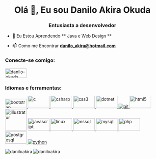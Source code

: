 <h1 align = "center"> Olá 👋, Eu sou Danilo Akira Okuda </h1>
<h3 align = "center"> Entusiasta a desenvolvedor </h3>



- 🌱 Eu Estou Aprendendo ** Java e Web Design **

- 📫 Como me Encontrar **danilo_akira@hotmail.com**

<h3 align = "left"> Conecte-se comigo: </h3>
<p align = "left">
<a href="https://linkedin.com/in/danilo-okuda" target="blank"> <img align = "center" src = "https://img.shields.io/badge/LinkedIn-0077B5?style=for-the-badge&logo=linkedin&logoColor=white "alt =" danilo-okuda "height =" 30 "width =" 70 "/> </a>
</ p>

<h3 align = "left"> Idiomas e ferramentas: </h3>
<p align = "left"> <a href="https://getbootstrap.com" target="_blank"> <img src = "https://img.shields.io/badge/Bootstrap-563D7C?style=for-the-badge&logo=bootstrap&logoColor=white"alt =" bootstrap "width =" 70"height =" 30 "/> </a>
  <a href =" https://www.cprogramming.com/ "target =" _blank "> <img src ="https://img.shields.io/badge/C-00599C?style=for-the-badge&logo=c&logoColor=white"alt =" c "width =" 70 "height =" 40 "/ > </a>
  <a href="https://www.w3schools.com/cs/" target="_blank"> <img src = "https://img.shields.io/badge/C%23-239120?style=for-the-badge&logo=c-sharp&logoColor=white "alt =" csharp "width =" 70 "height =" 40 "/> </a>
  <a href =" https: // www. w3schools.com/css/ "target =" _ blank "> <img src =" https://img.shields.io/badge/CSS3-1572B6?style=for-the-badge&logo=css3&logoColor=white "alt =" css3 "width =" 70 "height =" 40 "/> </a>
  <a href="https://dotnet.microsoft.com/" target="_blank"> <img src =" https://img.shields.io/badge/.NET-5C2D91?style=for-the-badge&logo=dot-net&logoColor=white "alt =" dotnet "width =" 70 "height =" 40 "/> </a>
  <a href = "https: // git-scm.com / "target =" _ blank "> <img src =" https://img.shields.io/badge/Git-F05032?style=for-the-badge&logo=git&logoColor=white"alt =" git "largura =" 70 "altura = "40" /> </a>
  <a href="https://www.w3.org/html/" target="_blank"> <img src = "https://img.shields.io/badge/HTML5-E34F26?style=for-the-badge&logo=html5&logoColor=white"alt =" html5 "width =" 70 "height =" 40 "/> </a>
  <a href =" https: //www.adobe. com / in / products / illustrator.html "target =" _ blank "> <img src =" https://img.shields.io/badge/Adobe%20Illustrator-FF9A00?style=for-the-badge&logo=adobe%20illustrator&logoColor=white"alt =" illustrator "width =" 70 "altura =" 40 "/></a>
  <a href="https://developer.mozilla.org/en-US/docs/Web/JavaScript" target="_blank"> <img src = "https://img.shields.io/badge/JavaScript-F7DF1E?style=for-the-badge&logo=javascript&logoColor=black"alt =" javascript "width =" 70 "height =" 40 "/> </a>
  <a href =" https: //www.linux. org / "target =" _ blank "> <img src =" https://img.shields.io/badge/Linux-FCC624?style=for-the-badge&logo=linux&logoColor=black "alt =" linux "width =" 70 " height = "40" /> </a>
  <a href="https://www.microsoft.com/en-us/sql-server" target="_blank"> <img src = "https://img.shields.io/badge/Microsoft_SQL_Server-CC2927?style=for-the-badge&logo=microsoft-sql-server&logoColor=white"alt =" mssql "width =" 70 "height =" 40 "/> </a>
  <a href =" https://www.mysql.com/ "target = "_ blank"> <img src = "https://img.shields.io/badge/MySQL-00000F?style=for-the-badge&logo=mysql&logoColor=white" alt = "mysql" width = "70" height = "40" /> </a> 
  <a href="https://www.php.net" target="_blank"> <img src = "https://img.shields.io/badge/PHP-777BB4?style=for-the-badge&logo=php&logoColor=white"alt =" php "width =" 70 "height =" 40 "/> </a> 
  <a href =" https://www.postgresql.org "target =" _blank "> <img src = "https://img.shields.io/badge/PostgreSQL-316192?style=for-the-badge&logo=postgresql&logoColor=white" alt = "postgresql" width = "70" height = "40" /> </a>
    <a href="https://www.python.org" target="_blank"> <img src = "https://img.shields.io/badge/Python-14354C?style=for-the-badge&logo=python&logoColor=white"alt =" python "largura =" 70 "altura =" 40 "/> </a>
     


<p> <img align = "left" src = "https://github-readme-stats.vercel.app/api/top-langs?username=daniloakira&show_icons=true&locale=en&layout=compact" alt = "daniloakira" /> </p>

<p>  <img align = "center" src = "https://github-readme-stats.vercel.app/api?username=daniloakira&show_icons=true&locale=en" alt = "daniloakira" /> </p>

